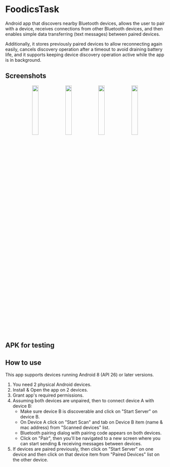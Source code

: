 # FoodicsTask
Android app that discovers nearby Bluetooth devices, allows the user to pair with a device, receives connections from other Bluetooth devices, and then enables simple data transferring (text messages) between paired devices.

Additionally, it stores previously paired devices to allow reconnecting again easily, cancels discovery operation after a timeout to avoid draining battery life, and it supports keeping device discovery operation active while the app is in background.
## Screenshots
<p align="center">
  <img src="https://github.com/user-attachments/assets/dd289063-a895-4c81-b4e6-6a6d68f2b48d" width="20%" />
  <img src="https://github.com/user-attachments/assets/355859a1-91f3-4a74-8f24-c49c5ccb217c" width="20%" />
  <img src="https://github.com/user-attachments/assets/a9e761e9-134a-4853-9b7f-4079d10aeb39" width="20%" />
  <img src="https://github.com/user-attachments/assets/1c825ef2-ee7a-4b1b-8ab2-6f6af1ddf6fd" width="20%" />
</p>

## APK for testing

## How to use
This app supports devices running Android 8 (API 26) or later versions.
1. You need 2 physical Android devices.
2. Install & Open the app on 2 devices.
3. Grant app's required permissions.
4. Assuming both devices are unpaired, then to connect device A with device B:
   - Make sure device B is discoverable and click on "Start Server" on device B.
   - On Device A click on "Start Scan" and tab on Device B item (name & mac address) from "Scanned devices" list.
   - Bluetooth pairing dialog with pairing code appears on both devices.
   - Click on "Pair", then you'll be navigated to a new screen where you can start sending & receiving messages between devices.
5. If devices are paired previously, then click on "Start Server" on one device and then click on that device item from "Paired Devices" list on the other device.
